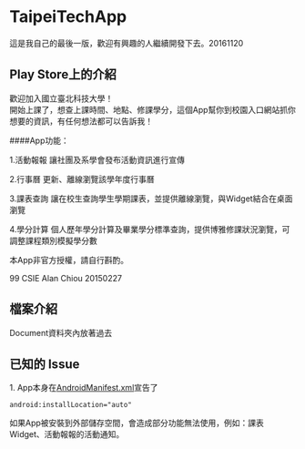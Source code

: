 TaipeiTechApp
====

這是我自己的最後一版，歡迎有興趣的人繼續開發下去。20161120

Play Store上的介紹
----

歡迎加入國立臺北科技大學！  
開始上課了，想查上課時間、地點、修課學分，這個App幫你到校園入口網站抓你想要的資訊，有任何想法都可以告訴我！

####App功能：

1.活動報報
讓社團及系學會發布活動資訊進行宣傳

2.行事曆
更新、離線瀏覽該學年度行事曆

3.課表查詢
讓在校生查詢學生學期課表，並提供離線瀏覽，與Widget結合在桌面瀏覽

4.學分計算
個人歷年學分計算及畢業學分標準查詢，提供博雅修課狀況瀏覽，可調整課程類別模擬學分數


本App非官方授權，請自行斟酌。

99 CSIE Alan Chiou 20150227

檔案介紹
----
Document資料夾內放著過去

已知的 Issue
----

1\. App本身在[AndroidManifest.xml](taipeiTech/src/main/AndroidManifest.xml)宣告了

`android:installLocation="auto"`

如果App被安裝到外部儲存空間，會造成部分功能無法使用，例如：課表Widget、活動報報的活動通知。
